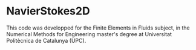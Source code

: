 # NavierStokes2D
This code was developped for the Finite Elements in Fluids subject, in the Numerical Methods for Engineering master's degree at Universitat Politècnica de Catalunya (UPC).
